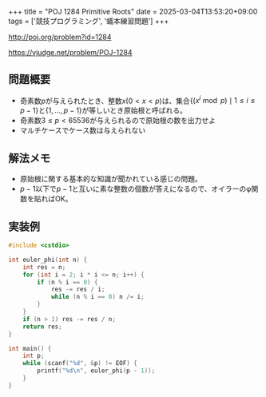 +++
title = "POJ 1284 Primitive Roots"
date = 2025-03-04T13:53:20+09:00
tags = ['競技プログラミング', '蟻本練習問題']
+++

http://poj.org/problem?id=1284

https://vjudge.net/problem/POJ-1284

<!--more-->
## 問題概要
- 奇素数$p$が与えられたとき、整数$x(0<x<p)$は、集合$\{(x^i\bmod p)\mid 1\leq i\leq p-1\}$と$\{1,\dots,p-1\}$が等しいとき原始根と呼ばれる。
- 奇素数$3\leq p<65536$が与えられるので原始根の数を出力せよ
- マルチケースでケース数は与えられない

## 解法メモ
- 原始根に関する基本的な知識が聞かれている感じの問題。
- $p-1$以下で$p-1$と互いに素な整数の個数が答えになるので、オイラーのφ関数を貼ればOK。
## 実装例
```cpp
#include <cstdio>

int euler_phi(int n) {
    int res = n;
    for (int i = 2; i * i <= n; i++) {
        if (n % i == 0) {
            res -= res / i;
            while (n % i == 0) n /= i;
        }
    }
    if (n > 1) res -= res / n;
    return res;
}

int main() {
    int p;
    while (scanf("%d", &p) != EOF) {
        printf("%d\n", euler_phi(p - 1));
    }
}
```